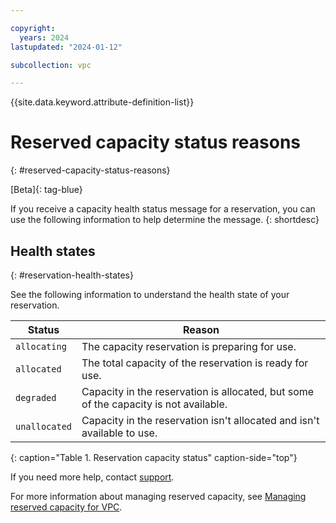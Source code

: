 ```yaml
---

copyright:
  years: 2024
lastupdated: "2024-01-12"

subcollection: vpc

---
```


{{site.data.keyword.attribute-definition-list}}

# Reserved capacity status reasons
{: #reserved-capacity-status-reasons}

[Beta]{: tag-blue}

If you receive a capacity health status message for a reservation, you can use the following information to help determine the message.
{: shortdesc}

## Health states
{: #reservation-health-states}

See the following information to understand the health state of your reservation.

| Status  | Reason |
| ------------ | ----------- |
| `allocating` | The capacity reservation is preparing for use. |
| `allocated` | The total capacity of the reservation is ready for use. |
| `degraded` | Capacity in the reservation is allocated, but some of the capacity is not available. |
| `unallocated` | Capacity in the reservation isn't allocated and isn't available to use. |
{: caption="Table 1. Reservation capacity status" caption-side="top"}

If you need more help, contact [support](/docs/vpc?topic=vpc-getting-help).

For more information about managing reserved capacity, see [Managing reserved capacity for VPC](/docs/vpc?topic=vpc-managing-reserved-capacity-vpc).

